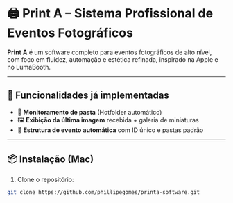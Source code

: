 # 🖨️ Print A – Sistema Profissional de Eventos Fotográficos

**Print A** é um software completo para eventos fotográficos de alto nível, com foco em fluidez, automação e estética refinada, inspirado na Apple e no LumaBooth.

---

## 🚀 Funcionalidades já implementadas

- 🔁 **Monitoramento de pasta** (Hotfolder automático)
- 🖼️ **Exibição da última imagem** recebida + galeria de miniaturas
- 💾 **Estrutura de evento automática** com ID único e pastas padrão

---

## 📦 Instalação (Mac)

1. Clone o repositório:
```bash
git clone https://github.com/phillipegomes/printa-software.git

